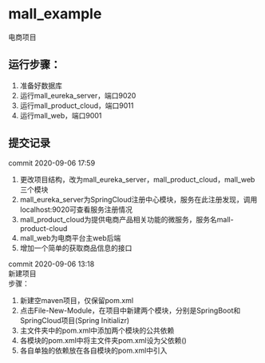 # mall_example
电商项目

## 运行步骤：
1. 准备好数据库
2. 运行mall_eureka_server，端口9020
3. 运行mall_product_cloud，端口9011
4. 运行mall_web，端口9001

## 提交记录
commit 2020-09-06 17:59
1. 更改项目结构，改为mall_eureka_server，mall_product_cloud，mall_web三个模块
2. mall_eureka_server为SpringCloud注册中心模块，服务在此注册发现，调用localhost:9020可查看服务注册情况
3. mall_product_cloud为提供电商产品相关功能的微服务，服务名mall-product-cloud
4. mall_web为电商平台主web后端
5. 增加一个简单的获取商品信息的接口

commit 2020-09-06 13:18  
新建项目  
步骤：
1. 新建空maven项目，仅保留pom.xml
2. 点击File-New-Module，在项目中新建两个模块，分别是SpringBoot和SpringCloud项目(Spring Initializr)
3. 主文件夹中的pom.xml中添加两个模块的公共依赖
4. 各模块的pom.xml中将主文件夹pom.xml设为父依赖(<parent></parent>)
5. 各自单独的依赖放在各自模块的pom.xml中引入

